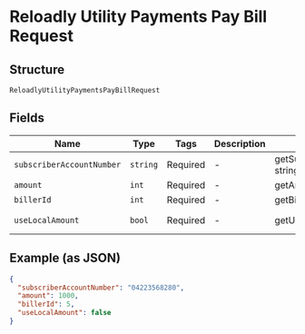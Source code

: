 
# Reloadly Utility Payments Pay Bill Request

## Structure

`ReloadlyUtilityPaymentsPayBillRequest`

## Fields

| Name | Type | Tags | Description | Getter | Setter |
|  --- | --- | --- | --- | --- | --- |
| `subscriberAccountNumber` | `string` | Required | - | getSubscriberAccountNumber(): string | setSubscriberAccountNumber(string subscriberAccountNumber): void |
| `amount` | `int` | Required | - | getAmount(): int | setAmount(int amount): void |
| `billerId` | `int` | Required | - | getBillerId(): int | setBillerId(int billerId): void |
| `useLocalAmount` | `bool` | Required | - | getUseLocalAmount(): bool | setUseLocalAmount(bool useLocalAmount): void |

## Example (as JSON)

```json
{
  "subscriberAccountNumber": "04223568280",
  "amount": 1000,
  "billerId": 5,
  "useLocalAmount": false
}
```

